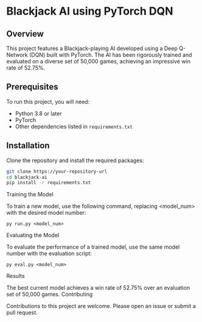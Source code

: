 # Blackjack AI using PyTorch DQN

## Overview
This project features a Blackjack-playing AI developed using a Deep Q-Network (DQN) built with PyTorch. The AI has been rigorously trained and evaluated on a diverse set of 50,000 games, achieving an impressive win rate of 52.75%.

## Prerequisites
To run this project, you will need:
- Python 3.8 or later
- PyTorch
- Other dependencies listed in `requirements.txt`

## Installation
Clone the repository and install the required packages:
```bash
git clone https://your-repository-url
cd blackjack-ai
pip install -r requirements.txt
```

Training the Model

To train a new model, use the following command, replacing <model_num> with the desired model number:

```
py run.py <model_num>
```

Evaluating the Model

To evaluate the performance of a trained model, use the same model number with the evaluation script:

```
py eval.py <model_num>
```

Results

The best current model achieves a win rate of 52.75% over an evaluation set of 50,000 games.
Contributing

Contributions to this project are welcome. Please open an issue or submit a pull request.
